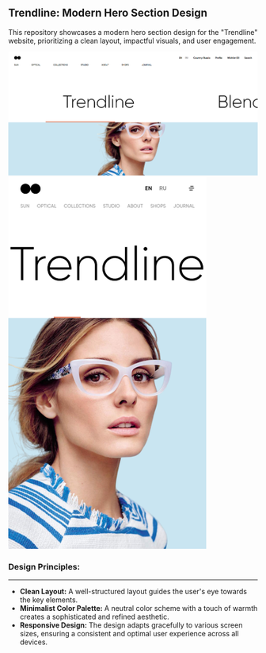 ## Trendline: Modern Hero Section Design

This repository showcases a modern hero section design for the "Trendline" website, prioritizing a clean layout, impactful visuals, and user engagement. 

![Landscape Screenshot](docs/Image/TrendlineSS.png)
<img src="docs/Image/TrendlineSS2.png" alt="Vertical Screenshot" width="400"/>

### Design Principles:
---

* **Clean Layout:**  A well-structured layout guides the user's eye towards the key elements.
* **Minimalist Color Palette:** A neutral color scheme with a touch of warmth creates a sophisticated and refined aesthetic.
* **Responsive Design:** The design adapts gracefully to various screen sizes, ensuring a consistent and optimal user experience across all devices.
